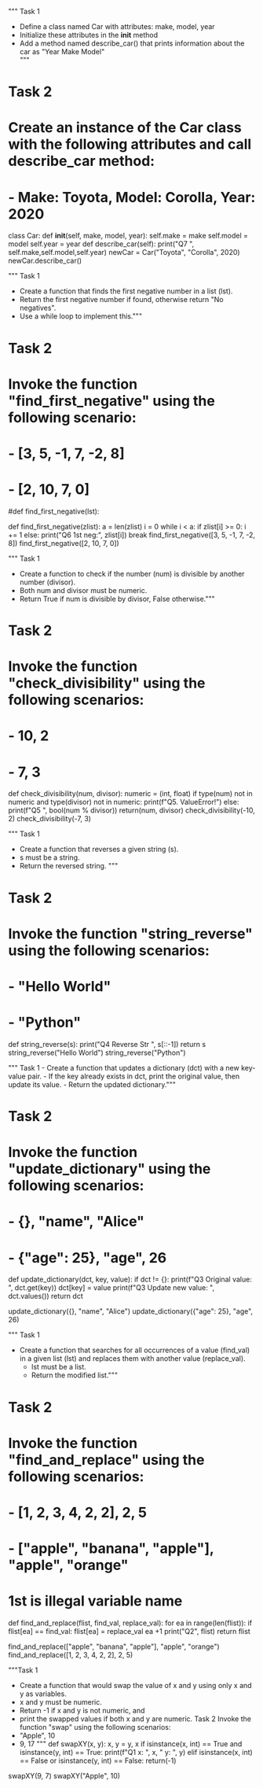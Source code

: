 
""" Task 1
- Define a class named Car with attributes: make, model, year
- Initialize these attributes in the __init__ method
- Add a method named describe_car() that prints information about the car as "Year Make Model"    
"""
# Task 2
# Create an instance of the Car class with the following attributes and call describe_car method:
# - Make: Toyota, Model: Corolla, Year: 2020 

class Car:
	def __init__(self, make, model, year):
		self.make = make
		self.model = model
		self.year = year
	def describe_car(self):
		print("Q7 ", self.make,self.model,self.year)
newCar = Car("Toyota", "Corolla", 2020)
newCar.describe_car()

""" Task 1
- Create a function that finds the first negative number in a list (lst).
- Return the first negative number if found, otherwise return "No negatives".
- Use a while loop to implement this."""
# Task 2
# Invoke the function "find_first_negative" using the following scenario:
# - [3, 5, -1, 7, -2, 8]
# - [2, 10, 7, 0]
#def find_first_negative(lst):

def find_first_negative(zlist):
	a = len(zlist)
	i = 0
	while i < a:
		if zlist[i] >= 0:
			i += 1
		else: 
			print("Q6 1st neg:", zlist[i])
			break
find_first_negative([3, 5, -1, 7, -2, 8])
find_first_negative([2, 10, 7, 0])

""" Task 1
- Create a function to check if the number (num) is divisible by another number (divisor).
- Both num and divisor must be numeric.
- Return True if num is divisible by divisor, False otherwise."""
# Task 2
# Invoke the function "check_divisibility" using the following scenarios:
# - 10, 2
# - 7, 3

def check_divisibility(num, divisor):
	numeric = (int, float)
	if type(num) not in numeric and type(divisor) not in numeric:
		print(f"Q5. ValueError!")
	else:
		print(f"Q5 ", bool(num % divisor))
	return(num, divisor)
check_divisibility(-10, 2)
check_divisibility(-7, 3)

"""    Task 1
- Create a function that reverses a given string (s).
- s must be a string.
- Return the reversed string. """
# Task 2
# Invoke the function "string_reverse" using the following scenarios:
# - "Hello World"
# - "Python"

def string_reverse(s):
	print("Q4 Reverse Str ", s[::-1])
	return s
string_reverse("Hello World")
string_reverse("Python")

"""    Task 1
    - Create a function that updates a dictionary (dct) with a new key-value pair.
    - If the key already exists in dct, print the original value, then update its value.
    - Return the updated dictionary."""
# Task 2
# Invoke the function "update_dictionary" using the following scenarios:
# - {}, "name", "Alice"
# - {"age": 25}, "age", 26

def update_dictionary(dct, key, value):
	if dct != {}:
		print(f"Q3 Original value: ", dct.get(key))
	dct[key] = value
	print(f"Q3 Update new value: ", dct.values())
	return dct

update_dictionary({}, "name", "Alice")
update_dictionary({"age": 25}, "age", 26)

"""    Task 1
- Create a function that searches for all occurrences of a value (find_val) in a given list (lst) and replaces them with another value (replace_val).
    - lst must be a list.
    - Return the modified list."""
# Task 2
# Invoke the function "find_and_replace" using the following scenarios:
# - [1, 2, 3, 4, 2, 2], 2, 5
# - ["apple", "banana", "apple"], "apple", "orange"

# 1st is illegal variable name
def find_and_replace(flist, find_val, replace_val):
	for ea in range(len(flist)):
		if flist[ea] == find_val:
			flist[ea] = replace_val
			ea +1
	print("Q2", flist)
	return flist

find_and_replace(["apple", "banana", "apple"], "apple", "orange")
find_and_replace([1, 2, 3, 4, 2, 2], 2, 5)

"""Task 1
- Create a function that would swap the value of x and y using only x and y as variables.
- x and y must be numeric.
- Return -1 if x and y is not numeric, and
- print the swapped values if both x and y are numeric.
Task 2
Invoke the function "swap" using the following scenarios:
- "Apple", 10
- 9, 17
"""
def swapXY(x, y):
	x, y = y, x
	if isinstance(x, int) == True and isinstance(y, int) == True:
		print(f"Q1 x: ", x, " y: ", y)
	elif isinstance(x, int) == False or isinstance(y, int) == False:
		return(-1)

swapXY(9, 7)
swapXY("Apple", 10)
